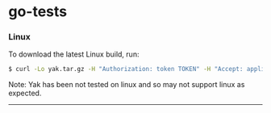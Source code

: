 # go-tests

### Linux

To download the latest Linux build, run:

```bash
$ curl -Lo yak.tar.gz -H "Authorization: token TOKEN" -H "Accept: application/octet-stream" https://api.github.com/repos/eb-rubenespinosa/go-tests/releases/assets/18095300 && sudo mv yak /usr/local/bin`
```

Note: Yak has been not tested on linux and so may not support linux as expected.

------
